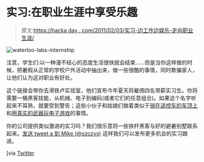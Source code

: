 # 实习:在职业生涯中享受乐趣

> 原文:[https://hacka day . com/2011/02/03/实习-边工作边娱乐-走向职业生涯/](https://hackaday.com/2011/02/03/internships-have-fun-while-working-toward-a-career/)

![](../Images/c0027e25789a202b73f9c4226eeb0bcf.png "waterloo-labs-internship")

注意，学生们:以一种漫不经心的态度生活很快就会结束……但是当你这样做的时候，把暑假从正常的学校户外活动中抽出来，做一些很酷的事情，同时欺骗家人，让他们认为这对职业有好处。

这个链接会带你去滑铁卢实验室，他们宣布今年夏天将雇佣四名带薪实习生。你将需要一桶黑客技能，从机械、电子到编码(或者它们的任意组合)。如果这个名字听起来不耳熟，就要受到警告；这些小伙子和姑娘们做着类似于[骑在遥控车的车顶上](http://hackaday.com/2009/11/10/remotely-control-your-crappy-car-dangerously/)和[用真实的武器玩电子游戏](http://hackaday.com/2010/06/23/live-fire-half-life/)的事情。

你的公司提供类似激进的实习吗？我们很乐意将一些铁杆黑客与好的避暑别墅联系起来。[发送 tweet a 到 Mike (@szczys)](http://twitter.com/szczys) 这样我们可以发布更多机会的实习跟进。

[via [Twitter](http://twitter.com/#!/WaterlooLabs/status/33181298579218432)